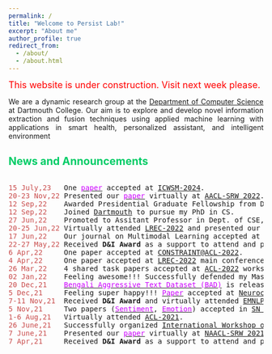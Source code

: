 ```yaml
---
permalink: /
title: "Welcome to Persist Lab!"
excerpt: "About me"
author_profile: true
redirect_from: 
  - /about/
  - /about.html
---
```


<font color="red" size ="4">This website is under construction. Visit next week please.</font>

<p align="justify">
We are a dynamic research group at the <a href="https://web.cs.dartmouth.edu/">Department of Computer Science</a> at Dartmouth College. Our aim is to explore and develop novel information extraction and fusion techniques using applied machine learning with applications in smart health, personalized assistant, and intelligent environment
</p> 

## <font color="#00cc66"> News and Announcements </font>
<div style="height: 500px; overflow: auto;">
<pre>
<span style="color:rgb(201, 76, 76)">15 July,23</span>   One <a href="https://arxiv.org/abs/2301.11508"><font color="#cc00ff">paper</font></a> accepted at <a href="https://www.icwsm.org/2023/index.html/call_for_submissions.html">ICWSM-2024</a>.
<span style="color:rgb(201, 76, 76)">20-23 Nov,22</span> Presented our <a href="https://aclanthology.org/2022.aacl-srw.5/"><font color="#cc00ff">paper</font></a> virtually at <a href="https://www.aacl2022.org/Program/student-research-workshop">AACL-SRW 2022</a>.
<span style="color:rgb(201, 76, 76)">12 Sep,22</span>    Awarded Presidential Graduate Fellowship from Dartmouth.
<span style="color:rgb(201, 76, 76)">12 Sep,22</span>    Joined <a href="https://home.dartmouth.edu/">Dartmouth</a> to pursue my PhD in CS.
<span style="color:rgb(201, 76, 76)">27 Jun,22</span>    Promoted to Assitant Professor in Dept. of CSE, CUET. Feeling super happy!!!
<span style="color:rgb(201, 76, 76)">20-25 Jun,22</span> Virtually attended <a href="https://lrec2022.lrec-conf.org/en/">LREC-2022</a> and presented our paper <a href="http://www.lrec-conf.org/proceedings/lrec2022/pdf/2022.lrec-1.165.pdf"><font color="#cc00ff">MemoSen</font></a>
<span style="color:rgb(201, 76, 76)">17 Jun,22</span>    Our journal on Multimodal Learning accepted at <a href="https://www.journals.elsevier.com/journal-of-king-saud-university-computer-and-information-sciences">JKSU</a> Journal.<font color= "#f00">[IF: 13.437]</font> Feeling awesome!!! 
<span style="color:rgb(201, 76, 76)">22-27 May,22</span> Received <b>D&I Award</b> as a support to attend and present our papers at <a href="https://www.2022.aclweb.org/conference-programme">ACL-2022</a>.
<span style="color:rgb(201, 76, 76)">6 Apr,22</span>     One paper accepted at <a href="https://lcs2.iiitd.edu.in/CONSTRAINT-2022/">CONSTRAINT@ACL-2022</a>.
<span style="color:rgb(201, 76, 76)">4 Apr,22</span>     One paper accepted at <a href="https://lrec2022.lrec-conf.org/en/">LREC-2022</a> main conference.
<span style="color:rgb(201, 76, 76)">26 Mar,22</span>    4 shared task papers accepted at <a href="https://www.2022.aclweb.org/workshops">ACL-2022</a> workshops.
<span style="color:rgb(201, 76, 76)">02 Jan,22</span>    Feeling awesome!!! Successfully defended my Master's thesis.<a href="https://docs.google.com/presentation/d/1GTHUAWxUmvd5kgwl9xPERwYf0bnkLgbY/edit?usp=sharing&ouid=103730353445379362338&rtpof=true&sd=true"><font color="#cc00ff">[Slides]</font></a>
<span style="color:rgb(201, 76, 76)">20 Dec,21</span>    <a href="https://github.com/omar-sharif03/BAD-Bangla-Aggressive-Text-Dataset"><font color="#cc00ff">Bengali Aggressive Text Dataset (BAD)</font></a> is released. Hope this dataset will pave the way for undesired/toxic language detection research in Bengali.
<span style="color:rgb(201, 76, 76)">5 Dec,21</span>     Feeling super happy!!! <a href="https://www.sciencedirect.com/science/article/abs/pii/S0925231221018567"><font color="#cc00ff">Paper</font></a> accepted at <a href="https://www.sciencedirect.com/journal/neurocomputing">Neurocomputing Journal</a>.<font color= "#f00">[IF: 5.719, HI: 143]</font>
<span style="color:rgb(201, 76, 76)">7-11 Nov,21</span>  Received <b>D&I Award</b> and virtually attended <a href="https://2021.emnlp.org/">EMNLP-2021</a>.
<span style="color:rgb(201, 76, 76)">5 Nov,21</span>     Two papers (<a href="https://link.springer.com/article/10.1007/s42979-021-00922-z"><font color="#cc00ff">Sentiment</font></a>, <a href="https://link.springer.com/article/10.1007/s42979-021-00913-0"><font color="#cc00ff">Emotion</font></a>) accepted in <a href="https://www.springer.com/journal/42979">SN Computer Science</a> journal.
<span style="color:rgb(201, 76, 76)">1-6 Aug,21</span>   Virtually attended <a href="https://2021.aclweb.org/">ACL-2021</a>.
<span style="color:rgb(201, 76, 76)">26 June,21</span>   Successfully organized <a href="https://cuetnlp.com/iwcaut2021/">International Workshop on Computational Analysis of Undesired Texts on Social Media</a>.
<span style="color:rgb(201, 76, 76)">7 June,21</span>    Presented our <a href="https://aclanthology.org/2021.naacl-srw.19/"><font color="#cc00ff">paper</font></a> virtually at <a href="https://naacl2021-srw.github.io/">NAACL-SRW 2021</a>.
<span style="color:rgb(201, 76, 76)">7 Apr,21</span>     Received <b>D&I Award</b> as a support to attend and present my work at <a href="https://2021.eacl.org/">EACL-2021</a>.

</pre>
</div>
